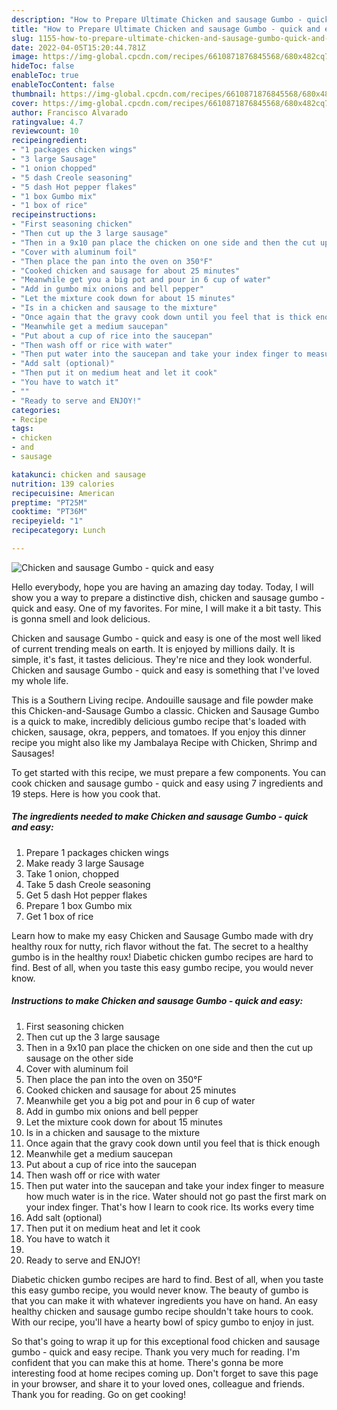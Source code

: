 ```yaml
---
description: "How to Prepare Ultimate Chicken and sausage Gumbo - quick and easy"
title: "How to Prepare Ultimate Chicken and sausage Gumbo - quick and easy"
slug: 1155-how-to-prepare-ultimate-chicken-and-sausage-gumbo-quick-and-easy
date: 2022-04-05T15:20:44.781Z
image: https://img-global.cpcdn.com/recipes/6610871876845568/680x482cq70/chicken-and-sausage-gumbo-quick-and-easy-recipe-main-photo.jpg
hideToc: false
enableToc: true
enableTocContent: false
thumbnail: https://img-global.cpcdn.com/recipes/6610871876845568/680x482cq70/chicken-and-sausage-gumbo-quick-and-easy-recipe-main-photo.jpg
cover: https://img-global.cpcdn.com/recipes/6610871876845568/680x482cq70/chicken-and-sausage-gumbo-quick-and-easy-recipe-main-photo.jpg
author: Francisco Alvarado
ratingvalue: 4.7
reviewcount: 10
recipeingredient:
- "1 packages chicken wings"
- "3 large Sausage"
- "1 onion chopped"
- "5 dash Creole seasoning"
- "5 dash Hot pepper flakes"
- "1 box Gumbo mix"
- "1 box of rice"
recipeinstructions:
- "First seasoning chicken"
- "Then cut up the 3 large sausage"
- "Then in a 9x10 pan place the chicken on one side and then the cut up sausage on the other side"
- "Cover with aluminum foil"
- "Then place the pan into the oven on 350°F"
- "Cooked chicken and sausage for about 25 minutes"
- "Meanwhile get you a big pot and pour in 6 cup of water"
- "Add in gumbo mix onions and bell pepper"
- "Let the mixture cook down for about 15 minutes"
- "Is in a chicken and sausage to the mixture"
- "Once again that the gravy cook down until you feel that is thick enough"
- "Meanwhile get a medium saucepan"
- "Put about a cup of rice into the saucepan"
- "Then wash off or rice with water"
- "Then put water into the saucepan and take your index finger to measure how much water is in the rice. Water should not go past the first mark on your index finger. That&#39;s how I learn to cook rice. Its works every time"
- "Add salt (optional)"
- "Then put it on medium heat and let it cook"
- "You have to watch it"
- ""
- "Ready to serve and ENJOY!"
categories:
- Recipe
tags:
- chicken
- and
- sausage

katakunci: chicken and sausage 
nutrition: 139 calories
recipecuisine: American
preptime: "PT25M"
cooktime: "PT36M"
recipeyield: "1"
recipecategory: Lunch

---
```



![Chicken and sausage Gumbo - quick and easy](https://img-global.cpcdn.com/recipes/6610871876845568/680x482cq70/chicken-and-sausage-gumbo-quick-and-easy-recipe-main-photo.jpg)

Hello everybody, hope you are having an amazing day today. Today, I will show you a way to prepare a distinctive dish, chicken and sausage gumbo - quick and easy. One of my favorites. For mine, I will make it a bit tasty. This is gonna smell and look delicious.

Chicken and sausage Gumbo - quick and easy is one of the most well liked of current trending meals on earth. It is enjoyed by millions daily. It is simple, it's fast, it tastes delicious. They're nice and they look wonderful. Chicken and sausage Gumbo - quick and easy is something that I've loved my whole life.

This is a Southern Living recipe. Andouille sausage and file powder make this Chicken-and-Sausage Gumbo a classic. Chicken and Sausage Gumbo is a quick to make, incredibly delicious gumbo recipe that&#39;s loaded with chicken, sausage, okra, peppers, and tomatoes. If you enjoy this dinner recipe you might also like my Jambalaya Recipe with Chicken, Shrimp and Sausages!


To get started with this recipe, we must prepare a few components. You can cook chicken and sausage gumbo - quick and easy using 7 ingredients and 19 steps. Here is how you cook that.

<!--inarticleads1-->

##### The ingredients needed to make Chicken and sausage Gumbo - quick and easy:

1. Prepare 1 packages chicken wings
1. Make ready 3 large Sausage
1. Take 1 onion, chopped
1. Take 5 dash Creole seasoning
1. Get 5 dash Hot pepper flakes
1. Prepare 1 box Gumbo mix
1. Get 1 box of rice


Learn how to make my easy Chicken and Sausage Gumbo made with dry healthy roux for nutty, rich flavor without the fat. The secret to a healthy gumbo is in the healthy roux! Diabetic chicken gumbo recipes are hard to find. Best of all, when you taste this easy gumbo recipe, you would never know. 

<!--inarticleads2-->

##### Instructions to make Chicken and sausage Gumbo - quick and easy:

1. First seasoning chicken
1. Then cut up the 3 large sausage
1. Then in a 9x10 pan place the chicken on one side and then the cut up sausage on the other side
1. Cover with aluminum foil
1. Then place the pan into the oven on 350°F
1. Cooked chicken and sausage for about 25 minutes
1. Meanwhile get you a big pot and pour in 6 cup of water
1. Add in gumbo mix onions and bell pepper
1. Let the mixture cook down for about 15 minutes
1. Is in a chicken and sausage to the mixture
1. Once again that the gravy cook down until you feel that is thick enough
1. Meanwhile get a medium saucepan
1. Put about a cup of rice into the saucepan
1. Then wash off or rice with water
1. Then put water into the saucepan and take your index finger to measure how much water is in the rice. Water should not go past the first mark on your index finger. That&#39;s how I learn to cook rice. Its works every time
1. Add salt (optional)
1. Then put it on medium heat and let it cook
1. You have to watch it
1. 
1. Ready to serve and ENJOY!

Diabetic chicken gumbo recipes are hard to find. Best of all, when you taste this easy gumbo recipe, you would never know. The beauty of gumbo is that you can make it with whatever ingredients you have on hand. An easy healthy chicken and sausage gumbo recipe shouldn&#39;t take hours to cook. With our recipe, you&#39;ll have a hearty bowl of spicy gumbo to enjoy in just. 

So that's going to wrap it up for this exceptional food chicken and sausage gumbo - quick and easy recipe. Thank you very much for reading. I'm confident that you can make this at home. There's gonna be more interesting food at home recipes coming up. Don't forget to save this page in your browser, and share it to your loved ones, colleague and friends. Thank you for reading. Go on get cooking!
